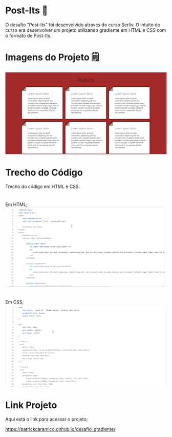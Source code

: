 # Post-Its 📒

O desafio "Post-Its" foi desenvolvido através do curso Serliv. O intuito do curso era desenvolver um projeto utilizando gradiente em HTML e CSS com o formato de Post-Its.

# Imagens do Projeto 🗒

<img align="center" src="Images Post-Its/Projeto Post-Its.png" width="900px"/>

# Trecho do Código

Trecho do código em HTML e CSS.

#
Em HTML;
<img align="center" src="Images Post-Its/Trecho HTML.png" width="900px"/>

#

#
Em CSS;
<img align="center" src="Images Post-Its/Trecho CSS.png" width="900px"/>

#

# Link Projeto

Aqui está o link para acessar o projeto; 

https://patrickcaramico.github.io/desafio_gradiente/







